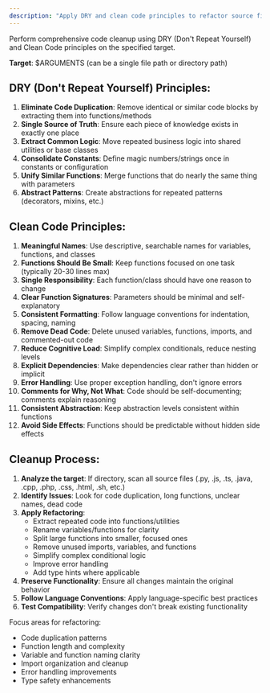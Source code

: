 ```yaml
---
description: "Apply DRY and clean code principles to refactor source files"
---
```


Perform comprehensive code cleanup using DRY (Don't Repeat Yourself) and Clean Code principles on the specified target.

**Target**: $ARGUMENTS (can be a single file path or directory path)

## DRY (Don't Repeat Yourself) Principles:
1. **Eliminate Code Duplication**: Remove identical or similar code blocks by extracting them into functions/methods
2. **Single Source of Truth**: Ensure each piece of knowledge exists in exactly one place
3. **Extract Common Logic**: Move repeated business logic into shared utilities or base classes
4. **Consolidate Constants**: Define magic numbers/strings once in constants or configuration
5. **Unify Similar Functions**: Merge functions that do nearly the same thing with parameters
6. **Abstract Patterns**: Create abstractions for repeated patterns (decorators, mixins, etc.)

## Clean Code Principles:
1. **Meaningful Names**: Use descriptive, searchable names for variables, functions, and classes
2. **Functions Should Be Small**: Keep functions focused on one task (typically 20-30 lines max)
3. **Single Responsibility**: Each function/class should have one reason to change
4. **Clear Function Signatures**: Parameters should be minimal and self-explanatory
5. **Consistent Formatting**: Follow language conventions for indentation, spacing, naming
6. **Remove Dead Code**: Delete unused variables, functions, imports, and commented-out code
7. **Reduce Cognitive Load**: Simplify complex conditionals, reduce nesting levels
8. **Explicit Dependencies**: Make dependencies clear rather than hidden or implicit
9. **Error Handling**: Use proper exception handling, don't ignore errors
10. **Comments for Why, Not What**: Code should be self-documenting; comments explain reasoning
11. **Consistent Abstraction**: Keep abstraction levels consistent within functions
12. **Avoid Side Effects**: Functions should be predictable without hidden side effects

## Cleanup Process:

1. **Analyze the target**: If directory, scan all source files (.py, .js, .ts, .java, .cpp, .php, .css, .html, .sh, etc.)
2. **Identify Issues**: Look for code duplication, long functions, unclear names, dead code
3. **Apply Refactoring**: 
   - Extract repeated code into functions/utilities
   - Rename variables/functions for clarity  
   - Split large functions into smaller, focused ones
   - Remove unused imports, variables, and functions
   - Simplify complex conditional logic
   - Improve error handling
   - Add type hints where applicable
4. **Preserve Functionality**: Ensure all changes maintain the original behavior
5. **Follow Language Conventions**: Apply language-specific best practices
6. **Test Compatibility**: Verify changes don't break existing functionality

Focus areas for refactoring:
- Code duplication patterns
- Function length and complexity
- Variable and function naming clarity
- Import organization and cleanup
- Error handling improvements
- Type safety enhancements